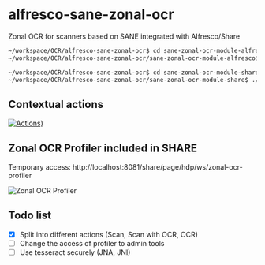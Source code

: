 # alfresco-sane-zonal-ocr
Zonal OCR for scanners based on SANE integrated with Alfresco/Share

<!---
[![	temporary status (simple build status)](https://img.shields.io/teamcity/http/teamcity.jetbrains.com/s/bt345.svg)]()
-->


```bash
~/workspace/OCR/alfresco-sane-zonal-ocr$ cd sane-zonal-ocr-module-alfresco/
~/workspace/OCR/alfresco-sane-zonal-ocr/sane-zonal-ocr-module-alfresco$ ./run.sh 
```

```bash
~/workspace/OCR/alfresco-sane-zonal-ocr$ cd sane-zonal-ocr-module-share/
~/workspace/OCR/alfresco-sane-zonal-ocr/sane-zonal-ocr-module-share$ ./run.sh 
```
<!---
[![	Actions)](https://cloud.githubusercontent.com/assets/24793099/24570188/81f36462-166a-11e7-94c1-da91a78c8f1b.png)]()
-->
## Contextual actions
[![	Actions)](https://cloud.githubusercontent.com/assets/24793099/24570198/8c95e20a-166a-11e7-8d2f-569926fdddd9.png)]()


## Zonal OCR Profiler included in SHARE
Temporary access:
http://localhost:8081/share/page/hdp/ws/zonal-ocr-profiler



![Zonal OCR Profiler](https://cloud.githubusercontent.com/assets/24793099/24427095/0e5b2d8a-140a-11e7-9b34-6a1fc5dd5df9.png)


## Todo list
- [x] Split into different actions (Scan, Scan with OCR, OCR)
- [ ] Change the access of profiler to admin tools
- [ ] Use tesseract securely (JNA, JNI)
